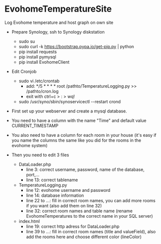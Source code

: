 # EvohomeTemperatureSite
Log Evohome temperature and host graph on own site


  - Prepare Synology, ssh to Synology diskstation
      - sudo su
      - sudo curl -k https://bootstrap.pypa.io/get-pip.py | python
      - pip install requests
      - pip install pymysql
      - pip install EvohomeClient
  - Edit Cronjob
      - sudo vi /etc/crontab
        - add: */5 * * * * root    /pathto/TemperatureLogging.py >> /pathto/cron.log
        - exit with ctrl+c > : > wq!
      - sudo /usr/syno/sbin/synoservicectl --restart crond


  - First set up your webserver and create a mysql database.
  - You need to have a column with the name "Time" and default value CURRENT_TIMESTAMP
  - You also need to have a column for each room in your house (it's easy if you name the columns the same like you did for the rooms in the evohome system)
  
  - Then you need to edit 3 files
    - DataLoader.php
      - line 3: correct username, password, name of the database, port,...
      - line 13: correct tablename
    - TemperatureLogging.py
      - line 12: evohome username and password
      - line 14: database information
      - line 22 to ...: fill in correct room names, you can add more rooms if you want (also add them on line 32)
      - line 32: correct room names and table name (rename EvohomeTemperatures to the correct name in your SQL server)
    - index.html
      - line 19: correct http adress for DataLoader.php
      - line 39 to ...: fill in correct room names (title and valueField), also add the rooms here and choose different color (lineColor)
